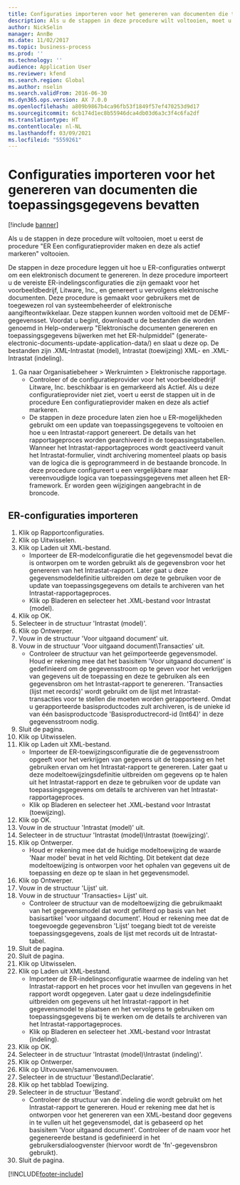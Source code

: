 ```yaml
---
title: Configuraties importeren voor het genereren van documenten die toepassingsgegevens bevatten
description: Als u de stappen in deze procedure wilt voltooien, moet u eerst de procedure "ER Een configuratieprovider maken en deze als actief markeren" voltooien.
author: NickSelin
manager: AnnBe
ms.date: 11/02/2017
ms.topic: business-process
ms.prod: ''
ms.technology: ''
audience: Application User
ms.reviewer: kfend
ms.search.region: Global
ms.author: nselin
ms.search.validFrom: 2016-06-30
ms.dyn365.ops.version: AX 7.0.0
ms.openlocfilehash: a809b9867b4ca96fb53f1849f57ef470253d9d17
ms.sourcegitcommit: 6cb174d1ec8b55946dca4db03d6a3c3f4c6fa2df
ms.translationtype: HT
ms.contentlocale: nl-NL
ms.lasthandoff: 03/09/2021
ms.locfileid: "5559261"
---
```

# <a name="import-configurations-to-generate-documents-that-have-application-data"></a>Configuraties importeren voor het genereren van documenten die toepassingsgegevens bevatten

[!include [banner](../../includes/banner.md)]

Als u de stappen in deze procedure wilt voltooien, moet u eerst de procedure "ER Een configuratieprovider maken en deze als actief markeren" voltooien.

De stappen in deze procedure leggen uit hoe u ER-configuraties ontwerpt om een elektronisch document te genereren. In deze procedure importeert u de vereiste ER-indelingsconfiguraties die zijn gemaakt voor het voorbeeldbedrijf, Litware, Inc., en genereert u vervolgens elektronische documenten. Deze procedure is gemaakt voor gebruikers met de toegewezen rol van systeembeheerder of elektronische aangifteontwikkelaar. Deze stappen kunnen worden voltooid met de DEMF-gegevensset. Voordat u begint, downloadt u de bestanden die worden genoemd in Help-onderwerp "Elektronische documenten genereren en toepassingsgegevens bijwerken met het ER-hulpmiddel" (generate-electronic-documents-update-application-data/) en slaat u deze op. De bestanden zijn .XML-Intrastat (model), Intrastat (toewijzing) XML- en .XML-Intrastat (indeling).

1. Ga naar Organisatiebeheer > Werkruimten > Elektronische rapportage.
    * Controleer of de configuratieprovider voor het voorbeeldbedrijf Litware, Inc. beschikbaar is en gemarkeerd als Actief. Als u deze configuratieprovider niet ziet, voert u eerst de stappen uit in de procedure Een configuratieprovider maken en deze als actief markeren.  
    * De stappen in deze procedure laten zien hoe u ER-mogelijkheden gebruikt om een update van toepassingsgegevens te voltooien en hoe u een Intrastat-rapport genereert. De details van het rapportageproces worden gearchiveerd in de toepassingstabellen. Wanneer het Intrastat-rapportageproces wordt geactiveerd vanuit het Intrastat-formulier, vindt archivering momenteel plaats op basis van de logica die is geprogrammeerd in de bestaande broncode. In deze procedure configureert u een vergelijkbare maar vereenvoudigde logica van toepassingsgegevens met alleen het ER-framework. Er worden geen wijzigingen aangebracht in de broncode.   

## <a name="import-er-configurations"></a>ER-configuraties importeren
1. Klik op Rapportconfiguraties.
2. Klik op Uitwisselen.
3. Klik op Laden uit XML-bestand.
    * Importeer de ER-modelconfiguratie die het gegevensmodel bevat die is ontworpen om te worden gebruikt als de gegevensbron voor het genereren van het Intrastat-rapport. Later gaat u deze gegevensmodeldefinitie uitbreiden om deze te gebruiken voor de update van toepassingsgegevens om details te archiveren van het Intrastat-rapportageproces.   
    * Klik op Bladeren en selecteer het .XML-bestand voor Intrastat (model).  
4. Klik op OK.
5. Selecteer in de structuur 'Intrastat (model)'.
6. Klik op Ontwerper.
7. Vouw in de structuur 'Voor uitgaand document' uit.
8. Vouw in de structuur 'Voor uitgaand document\Transacties' uit.
    * Controleer de structuur van het geïmporteerde gegevensmodel. Houd er rekening mee dat het basisitem 'Voor uitgaand document' is gedefinieerd om de gegevensstroom op te geven voor het verkrijgen van gegevens uit de toepassing en deze te gebruiken als een gegevensbron om het Intrastat-rapport te genereren. 'Transacties (lijst met records)' wordt gebruikt om de lijst met Intrastat-transacties voor te stellen die moeten worden gerapporteerd. Omdat u gerapporteerde basisproductcodes zult archiveren, is de unieke id van één basisproductcode 'Basisproductrecord-id (Int64)' in deze gegevensstroom nodig.   
9. Sluit de pagina.
10. Klik op Uitwisselen.
11. Klik op Laden uit XML-bestand.
    * Importeer de ER-toewijzingsconfiguratie die de gegevensstroom opgeeft voor het verkrijgen van gegevens uit de toepassing en het gebruiken ervan om het Intrastat-rapport te genereren. Later gaat u deze modeltoewijzingsdefinitie uitbreiden om gegevens op te halen uit het Intrastat-rapport en deze te gebruiken voor de update van toepassingsgegevens om details te archiveren van het Intrastat-rapportageproces.   
    * Klik op Bladeren en selecteer het .XML-bestand voor Intrastat (toewijzing).  
12. Klik op OK.
13. Vouw in de structuur 'Intrastat (model)' uit.
14. Selecteer in de structuur 'Intrastat (model)\Intrastat (toewijzing)'.
15. Klik op Ontwerper.
    * Houd er rekening mee dat de huidige modeltoewijzing de waarde 'Naar model' bevat in het veld Richting. Dit betekent dat deze modeltoewijzing is ontworpen voor het ophalen van gegevens uit de toepassing en deze op te slaan in het gegevensmodel.  
16. Klik op Ontwerper.
17. Vouw in de structuur 'Lijst' uit.
18. Vouw in de structuur 'Transacties= Lijst' uit.
    * Controleer de structuur van de modeltoewijzing die gebruikmaakt van het gegevensmodel dat wordt gefilterd op basis van het basisartikel 'voor uitgaand document'. Houd er rekening mee dat de toegevoegde gegevensbron 'Lijst' toegang biedt tot de vereiste toepassingsgegevens, zoals de lijst met records uit de Intrastat-tabel.  
19. Sluit de pagina.
20. Sluit de pagina.
21. Klik op Uitwisselen.
22. Klik op Laden uit XML-bestand.
    * Importeer de ER-indelingsconfiguratie waarmee de indeling van het Intrastat-rapport en het proces voor het invullen van gegevens in het rapport wordt opgegeven. Later gaat u deze indelingsdefinitie uitbreiden om gegevens uit het Intrastat-rapport in het gegevensmodel te plaatsen en het vervolgens te gebruiken om toepassingsgegevens bij te werken om de details te archiveren van het Intrastat-rapportageproces.   
    * Klik op Bladeren en selecteer het .XML-bestand voor Intrastat (indeling).  
23. Klik op OK.
24. Selecteer in de structuur 'Intrastat (model)\Intrastat (indeling)'.
25. Klik op Ontwerper.
26. Klik op Uitvouwen/samenvouwen.
27. Selecteer in de structuur 'Bestand\Declaratie'.
28. Klik op het tabblad Toewijzing.
29. Selecteer in de structuur 'Bestand'.
    * Controleer de structuur van de indeling die wordt gebruikt om het Intrastat-rapport te genereren. Houd er rekening mee dat het is ontworpen voor het genereren van een XML-bestand door gegevens in te vullen uit het gegevensmodel, dat is gebaseerd op het basisitem 'Voor uitgaand document'. Controleer of de naam voor het gegenereerde bestand is gedefinieerd in het gebruikersdialoogvenster (hiervoor wordt de 'fn'-gegevensbron gebruikt).   
30. Sluit de pagina.



[!INCLUDE[footer-include](../../../../includes/footer-banner.md)]